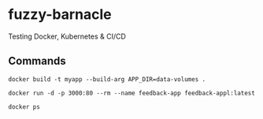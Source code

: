# fuzzy-barnacle

Testing Docker, Kubernetes & CI/CD

## Commands

`docker build -t myapp --build-arg APP_DIR=data-volumes .`

`docker run -d -p 3000:80 --rm --name feedback-app feedback-appl:latest`

`docker ps`
